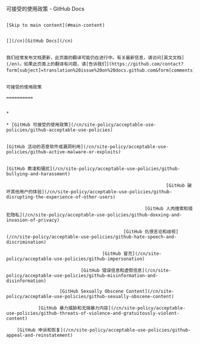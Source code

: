 可接受的使用政策 - GitHub Docs

                                                                                [Skip to main content](#main-content)

                                                                                [](/cn)[GitHub Docs](/cn)

                                                                                我们经常发布文档更新，此页面的翻译可能仍在进行中。有关最新信息，请访问[英文文档](/en)。如果此页面上的翻译有问题，请[告诉我们](https://github.com/contact?form[subject]=translation%20issue%20on%20docs.github.com&form[comments]=)。

                                                                                可接受的使用政策
                                                                                ==========

                                                                                *
                                                                                * [GitHub 可接受的使用政策](/cn/site-policy/acceptable-use-policies/github-acceptable-use-policies)

                                                                                [GitHub 活动的恶意软件或漏洞利用](/cn/site-policy/acceptable-use-policies/github-active-malware-or-exploits)

                                                                        [GitHub 欺凌和骚扰](/cn/site-policy/acceptable-use-policies/github-bullying-and-harassment)

                                                                [GitHub 破坏其他用户的体验](/cn/site-policy/acceptable-use-policies/github-disrupting-the-experience-of-other-users)

                                                        [GitHub 人肉搜索和侵犯隐私](/cn/site-policy/acceptable-use-policies/github-doxxing-and-invasion-of-privacy)

                                                [GitHub 仇恨言论和歧视](/cn/site-policy/acceptable-use-policies/github-hate-speech-and-discrimination)

                                        [GitHub 冒充](/cn/site-policy/acceptable-use-policies/github-impersonation)

                                [GitHub 错误信息和虚假信息](/cn/site-policy/acceptable-use-policies/github-misinformation-and-disinformation)

                        [GitHub Sexually Obscene Content](/cn/site-policy/acceptable-use-policies/github-sexually-obscene-content)

                [GitHub 暴力威胁和无端暴力内容](/cn/site-policy/acceptable-use-policies/github-threats-of-violence-and-gratuitously-violent-content)

        [GitHub 申诉和恢复](/cn/site-policy/acceptable-use-policies/github-appeal-and-reinstatement)
